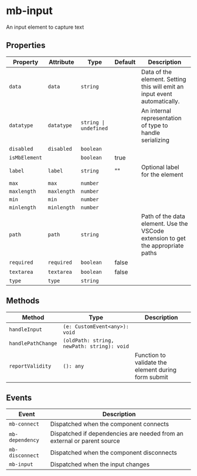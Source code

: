 # mb-input

An input element to capture text

## Properties

| Property      | Attribute   | Type                  | Default | Description                                      |
|---------------|-------------|-----------------------|---------|--------------------------------------------------|
| `data`        | `data`      | `string`              |         | Data of the element. Setting this will emit an input event automatically. |
| `datatype`    | `datatype`  | `string \| undefined` |         | An internal representation of type to handle serializing |
| `disabled`    | `disabled`  | `boolean`             |         |                                                  |
| `isMbElement` |             | `boolean`             | true    |                                                  |
| `label`       | `label`     | `string`              | ""      | Optional label for the element                   |
| `max`         | `max`       | `number`              |         |                                                  |
| `maxlength`   | `maxlength` | `number`              |         |                                                  |
| `min`         | `min`       | `number`              |         |                                                  |
| `minlength`   | `minlength` | `number`              |         |                                                  |
| `path`        | `path`      | `string`              |         | Path of the data element. Use the VSCode extension to get the appropriate paths |
| `required`    | `required`  | `boolean`             | false   |                                                  |
| `textarea`    | `textarea`  | `boolean`             | false   |                                                  |
| `type`        | `type`      | `string`              |         |                                                  |

## Methods

| Method             | Type                                       | Description                                      |
|--------------------|--------------------------------------------|--------------------------------------------------|
| `handleInput`      | `(e: CustomEvent<any>): void`              |                                                  |
| `handlePathChange` | `(oldPath: string, newPath: string): void` |                                                  |
| `reportValidity`   | `(): any`                                  | Function to validate the element during form submit |

## Events

| Event           | Description                                      |
|-----------------|--------------------------------------------------|
| `mb-connect`    | Dispatched when the component connects           |
| `mb-dependency` | Dispatched if dependencies are needed from an external or parent source |
| `mb-disconnect` | Dispatched when the component disconnects        |
| `mb-input`      | Dispatched when the input changes                |
